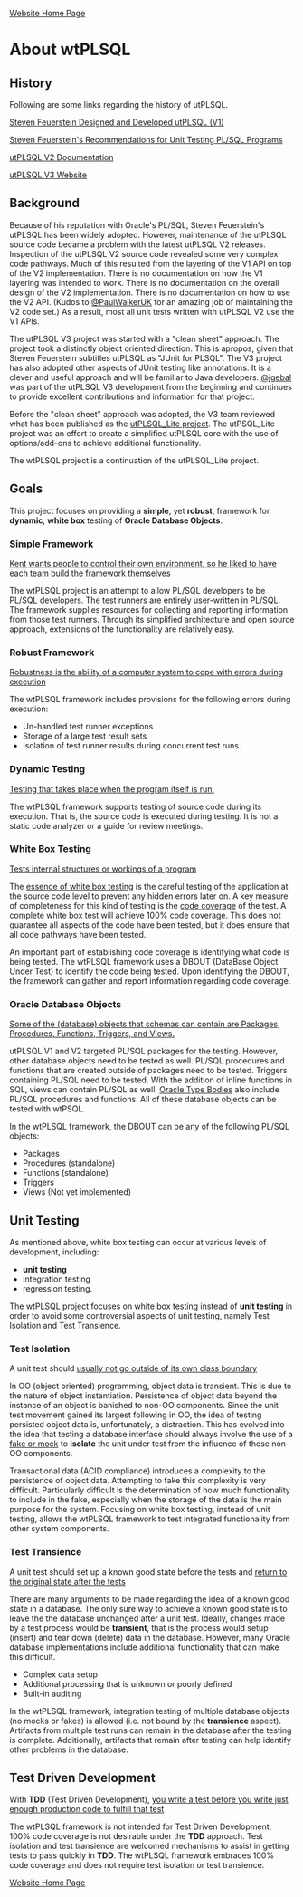 [Website Home Page](README.md)

# About wtPLSQL

## History
Following are some links regarding the history of utPLSQL.

[Steven Feuerstein Designed and Developed utPLSQL (V1)](http://archive.oreilly.com/pub/a/oreilly/oracle/utplsql/)

[Steven Feuerstein's Recommendations for Unit Testing PL/SQL Programs](http://stevenfeuersteinonplsql.blogspot.com/2015/03/recommendations-for-unit-testing-plsql.html)

[utPLSQL V2 Documentation](https://utplsql.org/utPLSQL/v2.3.1/)

[utPLSQL V3 Website](https://utplsql.org/)

## Background
Because of his reputation with Oracle's PL/SQL, Steven Feuerstein's utPLSQL has been widely adopted.  However, maintenance of the utPLSQL source code became a problem with the latest utPLSQL V2 releases.  Inspection of the utPLSQL V2 source code revealed some very complex code pathways.  Much of this resulted from the layering of the V1 API on top of the V2 implementation.  There is no documentation on how the V1 layering was intended to work.  There is no documentation on the overall design of the V2 implementation.  There is no documentation on how to use the V2 API.  (Kudos to [@PaulWalkerUK](https://github.com/PaulWalkerUK) for an amazing job of maintaining the V2 code set.)  As a result, most all unit tests written with utPLSQL V2 use the V1 APIs.

The utPLSQL V3 project was started with a "clean sheet" approach.  The project took a distinctly object oriented direction.  This is apropos, given that Steven Feuerstein subtitles utPLSQL as "JUnit for PLSQL".  The V3 project has also adopted other aspects of JUnit testing like annotations.  It is a clever and useful approach and will be familiar to Java developers. [@jgebal](https://github.com/jgebal) was part of the utPLSQL V3 development from the beginning and continues to provide excellent contributions and information for that project.

Before the "clean sheet" approach was adopted, the V3 team reviewed what has been published as the [utPLSQL_Lite project](https://github.com/DDieterich/utplsql_lite).  The utPSQL_Lite project was an effort to create a simplified utPLSQL core with the use of options/add-ons to achieve additional functionality.

The wtPLSQL project is a continuation of the utPLSQL_Lite project.

## Goals
This project focuses on providing a **simple**, yet **robust**, framework for **dynamic**, **white box** testing of **Oracle Database Objects**.

### Simple Framework
[Kent wants people to control their own environment, so he liked to have each team build the framework themselves](https://martinfowler.com/bliki/Xunit.html)

The wtPLSQL project is an attempt to allow PL/SQL developers to be PL/SQL developers.  The test runners are entirely user-written in PL/SQL.  The framework supplies resources for collecting and reporting information from those test runners.  Through its simplified architecture and open source approach, extensions of the functionality are relatively easy.

### Robust Framework
[Robustness is the ability of a computer system to cope with errors during execution](https://en.wikipedia.org/wiki/Robustness_(computer_science))

The wtPLSQL framework includes provisions for the following errors during execution:
* Un-handled test runner exceptions
* Storage of a large test result sets
* Isolation of test runner results during concurrent test runs.

### Dynamic Testing
[Testing that takes place when the program itself is run.](https://en.wikipedia.org/wiki/Software_testing#Static_vs._dynamic_testing)

The wtPLSQL framework supports testing of source code during its execution.  That is, the source code is executed during testing.  It is not a static code analyzer or a guide for review meetings.

### White Box Testing
[Tests internal structures or workings of a program](https://en.wikipedia.org/wiki/Software_testing#White-box_testing)

The [essence of white box testing](https://en.wikipedia.org/wiki/White-box_testing#Overview) is the careful testing of the application at the source code level to prevent any hidden errors later on.  A key measure of completeness for this kind of testing is the [code coverage](https://en.wikipedia.org/wiki/Code_coverage) of the test.  A complete white box test will achieve 100% code coverage.  This does not guarantee all aspects of the code have been tested, but it does ensure that all code pathways have been tested.

An important part of establishing code coverage is identifying what code is being tested. The wtPLSQL framework uses a DBOUT (DataBase Object Under Test) to identify the code being tested. Upon identifying the DBOUT, the framework can gather and report information regarding code coverage.

### Oracle Database Objects
[Some of the (database) objects that schemas can contain are Packages, Procedures, Functions, Triggers, and Views.](https://docs.oracle.com/database/122/CNCPT/tables-and-table-clusters.htm#GUID-7567BE77-AFC0-446C-832A-FCC1337DEED8)

utPLSQL V1 and V2 targeted PL/SQL packages for the testing.  However, other database objects need to be tested as well.  PL/SQL procedures and functions that are created outside of packages need to be tested.  Triggers containing PL/SQL need to be tested.  With the addition of inline functions in SQL, views can contain PL/SQL as well.  [Oracle Type Bodies](https://docs.oracle.com/database/122/ADOBJ/object-methods.htm#ADOBJ00202) also include PL/SQL procedures and functions.  All of these database objects can be tested with wtPSQL.

In the wtPLSQL framework, the DBOUT can be any of the following PL/SQL objects:
* Packages
* Procedures (standalone)
* Functions (standalone)
* Triggers
* Views (Not yet implemented)

## Unit Testing
As mentioned above, white box testing can occur at various levels of development, including:
* **unit testing**
* integration testing
* regression testing.

The wtPLSQL project focuses on white box testing instead of **unit testing** in order to avoid some controversial aspects of unit testing, namely Test Isolation and Test Transience.

### Test Isolation
A unit test should [usually not go outside of its own class boundary](https://en.wikipedia.org/wiki/Unit_testing#Description)

In OO (object oriented) programming, object data is transient.  This is due to the nature of object instantiation.  Persistence of object data beyond the instance of an object is banished to non-OO components.  Since the unit test movement gained its largest following in OO, the idea of testing persisted object data is, unfortunately, a distraction.  This has evolved into the idea that testing a database interface should always involve the use of a [fake or mock](https://en.wikipedia.org/wiki/Test-driven_development#Fakes.2C_mocks_and_integration_tests) to **isolate** the unit under test from the influence of these non-OO components.

Transactional data (ACID compliance) introduces a complexity to the persistence of object data. Attempting to fake this complexity is very difficult.  Particularly difficult is the determination of how much functionality to include in the fake, especially when the storage of the data is the main purpose for the system.  Focusing on white box testing, instead of unit testing, allows the wtPLSQL framework to test integrated functionality from other system components.

### Test Transience
A unit test should set up a known good state before the tests and [return to the original state after the tests](https://en.wikipedia.org/wiki/XUnit#Test_fixtures)

There are many arguments to be made regarding the idea of a known good state in a database.  The only sure way to achieve a known good state is to leave the the database unchanged after a unit test.  Ideally, changes made by a test process would be **transient**, that is the process would setup (insert) and tear down (delete) data in the database.  However, many Oracle database implementations include additional functionality that can make this difficult.
* Complex data setup
* Additional processing that is unknown or poorly defined
* Built-in auditing

In the wtPLSQL framework, integration testing of multiple database objects (no mocks or fakes) is allowed (i.e. not bound by the **transience** aspect).  Artifacts from multiple test runs can remain in the database after the testing is complete.  Additionally, artifacts that remain after testing can help identify other problems in the database.

## Test Driven Development
With **TDD** (Test Driven Development), [you write a test before you write just enough production code to fulfill that test](http://agiledata.org/essays/tdd.html)

The wtPLSQL framework is not intended for Test Driven Development.  100% code coverage is not desirable under the **TDD** approach.  Test isolation and test transience are welcomed mechanisms to assist in getting tests to pass quickly in **TDD**.  The wtPLSQL framework embraces 100% code coverage and does not require test isolation or test transience.

[Website Home Page](README.md)
